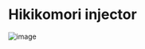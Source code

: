 # Hikikomori injector

![image](https://github.com/user-attachments/assets/cfa565a0-ec0b-4565-8ee7-f3ae6198b0b8)


